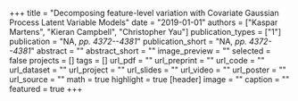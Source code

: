 +++
title = "Decomposing feature-level variation with Covariate Gaussian Process Latent Variable Models"
date = "2019-01-01"
authors = ["Kaspar Martens", "Kieran Campbell", "Christopher Yau"]
publication_types = ["1"]
publication = "NA, _pp. 4372--4381_"
publication_short = "NA, _pp. 4372--4381_"
abstract = ""
abstract_short = ""
image_preview = ""
selected = false
projects = []
tags = []
url_pdf = ""
url_preprint = ""
url_code = ""
url_dataset = ""
url_project = ""
url_slides = ""
url_video = ""
url_poster = ""
url_source = ""
math = true
highlight = true
[header]
image = ""
caption = ""
featured = true
+++
